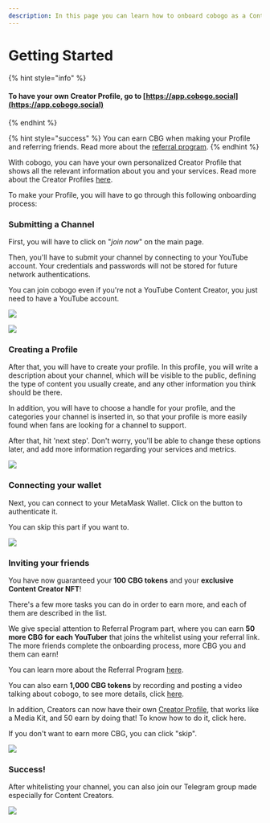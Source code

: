```yaml
---
description: In this page you can learn how to onboard cobogo as a Content Creator.
---
```


# Getting Started

{% hint style="info" %}
#### To have your own Creator Profile, go to [https://app.cobogo.social](https://app.cobogo.social)
{% endhint %}

{% hint style="success" %}
You can earn CBG when making your Profile and referring friends. Read more about the [referral program](referral-program.md).
{% endhint %}

With cobogo, you can have your own personalized Creator Profile that shows all the relevant information about you and your services. Read more about the Creator Profiles [here](../overview/how-it-works/creator-profiles/).

To make your Profile, you will have to go through this following onboarding process:

### Submitting a Channel

First, you will have to click on "_join now_" on the main page.&#x20;

Then, you'll have to submit your channel by connecting to your YouTube account. Your credentials and passwords will not be stored for future network authentications.

You can join cobogo even if you're not a YouTube Content Creator, you just need to have a YouTube account.

![](<../.gitbook/assets/1-Whitelist - 00 - Desktop (1).png>)

![](<../.gitbook/assets/2-Whitelist - 01 - Desktop (1).png>)

### Creating a Profile

After that, you will have to create your profile. In this profile, you will write a description about your channel, which will be visible to the public, defining the type of content you usually create, and any other information you think should be there.

In addition, you will have to choose a handle for your profile, and the categories your channel is inserted in, so that your profile is more easily found when fans are looking for a channel to support.

After that, hit 'next step'. Don't worry, you'll be able to change these options later, and add more information regarding your services and metrics.

![](<../.gitbook/assets/4-Whitelist - 02 - Desktop.png>)

### Connecting your wallet

Next, you can connect to your MetaMask Wallet. Click on the button to authenticate it.

You can skip this part if you want to.

![](<../.gitbook/assets/5-Whitelist - 03 - Desktop.png>)

### Inviting your friends

You have now guaranteed your **100 CBG tokens** and your **exclusive** **Content Creator NFT**!

There's a few more tasks you can do in order to earn more, and each of them are described in the list.

We give special attention to Referral Program part, where you can earn **50 more CBG for each YouTuber** that joins the whitelist using your referral link. The more friends complete the onboarding process, more CBG you and them can earn!

You can learn more about the Referral Program [here](referral-program.md).

You can also earn **1,000 CBG tokens** by recording and posting a video talking about cobogo, to see more details, click [here](making-a-video.md).

In addition, Creators can now have their own [Creator Profile](../overview/how-it-works/creator-profiles/), that works like a Media Kit, and 50 earn by doing that! To know how to do it, click here.

If you don't want to earn more CBG, you can click "skip".

![](../.gitbook/assets/dashboard.PNG)

### Success!

After whitelisting your channel, you can also join our Telegram group made especially for Content Creators.

![](<../.gitbook/assets/9-Whitelist - 05 - Desktop.png>)
